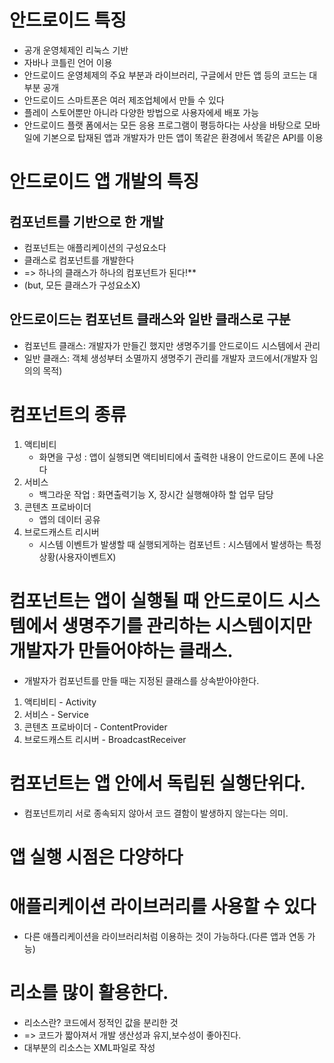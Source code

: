 # 안드로이드 특징

- 공개 운영체제인 리눅스 기반
- 자바나 코틀린 언어 이용
- 안드로이드 운영체제의 주요 부분과 라이브러리, 구글에서 만든 앱 등의 코드는 대부분 공개
- 안드로이드 스마트폰은 여러 제조업체에서 만들 수 있다
- 플레이 스토어뿐만 아니라 다양한 방법으로 사용자에세 배포 가능
- 안드로이드 플랫 폼에서는 모든 응용 프로그램이 평등하다는 사상을 바탕으로 모바일에 기본으로 탑재된 앱과 개발자가 만든 앱이 똑같은 환경에서 똑같은 API를 이용

# 안드로이드 앱 개발의 특징

## 컴포넌트를 기반으로 한 개발

- 컴포넌트는 애플리케이션의 구성요소다
- 클래스로 컴포넌트를 개발한다
- => 하나의 클래스가 하나의 컴포넌트가 된다!\*\*
- (but, 모든 클래스가 구성요소X)

## 안드로이드는 컴포넌트 클래스와 일반 클래스로 구분

- 컴포넌트 클래스: 개발자가 만들긴 했지만 생명주기를 안드로이드 시스템에서 관리
- 일반 클래스: 객체 생성부터 소멸까지 생명주기 관리를 개발자 코드에서(개발자 임의의 목적)

# 컴포넌트의 종류

1. 액티비티
   - 화면을 구성 : 앱이 실행되면 액티비티에서 출력한 내용이 안드로이드 폰에 나온다
2. 서비스
   - 백그라운 작업 : 화면출력기능 X, 장시간 실행해야하 할 업무 담당
3. 콘텐츠 프로바이더
   - 앱의 데이터 공유
4. 브로드캐스트 리시버
   - 시스템 이벤트가 발생할 때 실행되게하는 컴포넌트 : 시스템에서 발생하는 특정상황(사용자이벤트X)

# 컴포넌트는 앱이 실행될 때 안드로이드 시스템에서 생명주기를 관리하는 시스템이지만 개발자가 만들어야하는 클래스.

- 개발자가 컴포넌트를 만들 때는 지정된 클래스를 상속받아야한다.

1. 액티비티 - Activity
2. 서비스 - Service
3. 콘텐츠 프로바이더 - ContentProvider
4. 브로드캐스트 리시버 - BroadcastReceiver

# 컴포넌트는 앱 안에서 독립된 실행단위다.

- 컴포넌트끼리 서로 종속되지 않아서 코드 결함이 발생하지 않는다는 의미.

# 앱 실행 시점은 다양하다

# 애플리케이션 라이브러리를 사용할 수 있다

- 다른 애플리케이션을 라이브러리처럼 이용하는 것이 가능하다.(다른 앱과 연동 가능)

# 리소를 많이 활용한다.

- 리소스란? 코드에서 정적인 값을 분리한 것
- => 코드가 짧아져서 개발 생산성과 유지,보수성이 좋아진다.
- 대부분의 리소스는 XML파일로 작성
